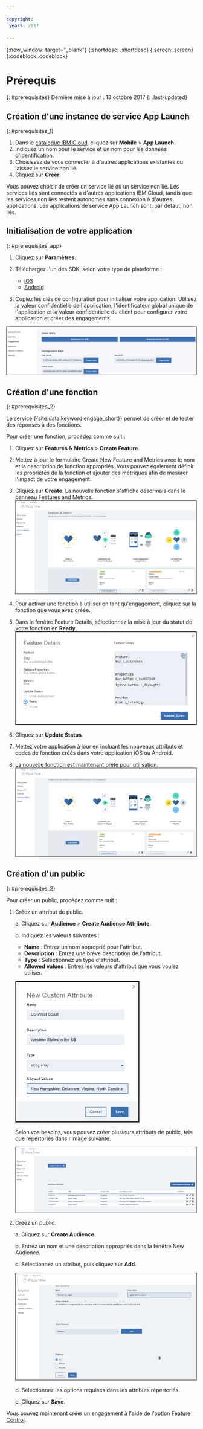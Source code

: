 ```yaml
---

copyright:
 years: 2017

---
```


{:new_window: target="_blank"}
{:shortdesc: .shortdesc}
{:screen:.screen}
{:codeblock:.codeblock}

# Prérequis
{: #prerequisites}
Dernière mise à jour : 13 octobre 2017
{: .last-updated}


## Création d'une instance de service App Launch
{: #prerequisites_1}

1. Dans le [catalogue IBM Cloud](https://console.ng.bluemix.net/catalog/), cliquez sur **Mobile** > **App Launch**.
2. Indiquez un nom pour le service et un nom pour les données d'identification.
3. Choisissez de vous connecter à d'autres applications existantes ou laissez le service non lié.
4. Cliquez sur **Créer**.


Vous pouvez choisir de créer un service lié ou un service non lié. Les services liés sont connectés à d'autres applications IBM Cloud, tandis que les services non liés restent autonomes sans connexion à d'autres applications. Les applications de service App Launch sont, par défaut, non liés.

## Initialisation de votre application
{: #prerequisites_app}

1. Cliquez sur **Paramètres**.
1. Téléchargez l'un des SDK, selon votre type de plateforme :
	- [iOS](https://github.ibm.com/Engage/bms-clientsdk-ios-swift-engage)
	- [Android](https://github.ibm.com/Engage/bms-clientsdk-android-engage)

2. Copiez les clés de configuration pour initialiser votre application. Utilisez la valeur confidentielle de l'application, l'identificateur global unique de l'application et la valeur confidentielle du client pour configurer votre application et créer des engagements.

![SDK et clés](images/engagement_settings.gif)

## Création d'une fonction
{: #prerequisites_2}

Le service {{site.data.keyword.engage_short}} permet de créer et de tester des réponses à des fonctions. 

Pour créer une fonction, procédez comme suit :

1. Cliquez sur **Features & Metrics** > **Create Feature**.

2. Mettez à jour le formulaire Create New Feature and Metrics avec le nom et la description de fonction appropriés. Vous pouvez également définir les propriétés de la fonction et ajouter des métriques afin de mesurer l'impact de votre engagement.

3. Cliquez sur **Create**. La nouvelle fonction s'affiche désormais dans le panneau Features and Metrics.
![Nouvelles fonctions](images/feature_creating.gif)

4. Pour activer une fonction à utiliser en tant qu'engagement, cliquez sur la fonction que vous avez créée.

5. Dans la fenêtre Feature Details, sélectionnez la mise à jour du statut de votre fonction en **Ready**.
![Détails de la fonction](images/feature_details.gif)

6. Cliquez sur **Update Status**.

7. Mettez votre application à jour en incluant les nouveaux attributs et codes de fonction créés dans votre application iOS ou Android. 

8. La nouvelle fonction est maintenant prête pour utilisation.
![Fonction prête pour utilisation](images/feature_multiple_1.gif)


## Création d'un public
{: #prerequisites_2}

Pour créer un public, procédez comme suit :

1. Créez un attribut de public. 

	a. Cliquez sur **Audience** > **Create Audience Attribute**.

	b. Indiquez les valeurs suivantes :

	- **Name** : Entrez un nom approprié pour l'attribut.
	- **Description** : Entrez une brève description de l'attribut.
	- **Type** :	Sélectionnez un type d'attribut.
	- **Allowed values** : Entrez les valeurs d'attribut que vous voulez utiliser.

	![Attributs de public](images/audience_attribute_creation.gif)

	Selon vos besoins, vous pouvez créer plusieurs attributs de public, tels que répertoriés dans l'image suivante.
	
	![Attributs de public](images/audience_attributes.gif)


2. Créez un public.

	a. Cliquez sur **Create Audience**.

	b. Entrez un nom et une description appropriés dans la fenêtre New Audience.

	c. Sélectionnez un attribut, puis cliquez sur **Add**.

	![Attributs de public](images/audience_platforms.gif)

	d. Sélectionnez les options requises dans les attributs répertoriés.

	e. Cliquez sur **Save**.

Vous pouvez maintenant créer un engagement à l'aide de l'option [Feature Control](app_feature_toggle.html).

